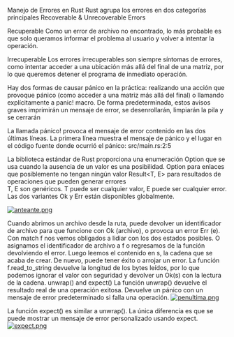 Manejo de Errores en Rust
Rust agrupa los errores en dos categorías principales
Recoverable & Unrecoverable
Errors


Recuperable
Como un error de archivo no encontrado, lo más probable es que solo queramos informar el problema al usuario y volver a intentar la operación.

Irrecuperable
Los errores irrecuperables son siempre síntomas de errores, como intentar acceder a una ubicación más allá del final de una matriz, por lo que queremos detener el programa de inmediato operación.

Hay dos formas de causar pánico en la práctica: realizando una acción que provoque pánico (como acceder a una matriz más allá del final) o llamando explícitamente a panic! macro.
De forma predeterminada, estos avisos graves imprimirán un mensaje de error, se desenrollarán, limpiarán la pila y se cerrarán




La llamada pánico! provoca el mensaje de error contenido en las dos últimas líneas. 
La primera línea muestra el mensaje de pánico y el lugar en el código fuente donde ocurrió el pánico: src/main.rs:2:5 



La biblioteca estándar de Rust proporciona una enumeración Option<T> que se usa cuando la ausencia de un valor es una posibilidad. 
Option<T> para enlaces que posiblemente no tengan ningún valor
Result<T, E> para resultados de operaciones que pueden generar errores  
T, E son genéricos. T puede ser cualquier valor, E puede ser cualquier error. Las dos variantes Ok y Err están disponibles globalmente.

[![anteante.png](https://i.postimg.cc/Zn1N0r4q/anteante.png)](https://postimg.cc/zHFvcHLm)
  
  Cuando abrimos un archivo desde la ruta, puede devolver un identificador de archivo para que funcione con Ok (archivo), o provoca un error Err (e).
 Con match f nos vemos obligados a lidiar con los dos estados posibles. O asignamos el identificador de archivo a f o regresamos de la función devolviendo el error. 
Luego leemos el contenido en s, la cadena que se acaba de crear. De nuevo, puede tener éxito o arrojar un error. La función f.read_to_string devuelve la longitud de los bytes leídos, por lo que podemos ignorar el valor con seguridad y devolver un Ok(s) con la lectura de la cadena. 
unwrap() and expect()
La función unwrap() devuelve el resultado real de una operación exitosa. Devuelve un pánico con un mensaje de error predeterminado si falla una operación.
[![penultima.png](https://i.postimg.cc/q7dG1df7/penultima.png)](https://postimg.cc/JsPJhvzw)
  
  La función expect() es similar a unwrap(). La única diferencia es que se puede mostrar un mensaje de error personalizado usando expect.
  [![expect.png](https://i.postimg.cc/TY47qSYy/expect.png)](https://postimg.cc/nCqGn3mZ)
